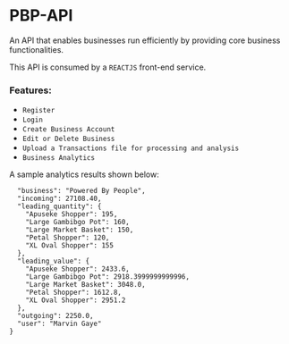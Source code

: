 # PBP-API

An API that enables businesses run efficiently by providing core business functionalities.

This API is consumed by a `REACTJS` front-end service. 

### Features:
 - `Register`
 - `Login`
 - `Create Business Account`
 - `Edit or Delete Business`
 - `Upload a Transactions file for processing and analysis`
 - `Business Analytics`

A sample analytics results shown below:
```{
  "business": "Powered By People",
  "incoming": 27108.40,
  "leading_quantity": {
    "Apuseke Shopper": 195,
    "Large Gambibgo Pot": 160,
    "Large Market Basket": 150,
    "Petal Shopper": 120,
    "XL Oval Shopper": 155
  },
  "leading_value": {
    "Apuseke Shopper": 2433.6,
    "Large Gambibgo Pot": 2918.3999999999996,
    "Large Market Basket": 3048.0,
    "Petal Shopper": 1612.8,
    "XL Oval Shopper": 2951.2
  },
  "outgoing": 2250.0,
  "user": "Marvin Gaye"
}